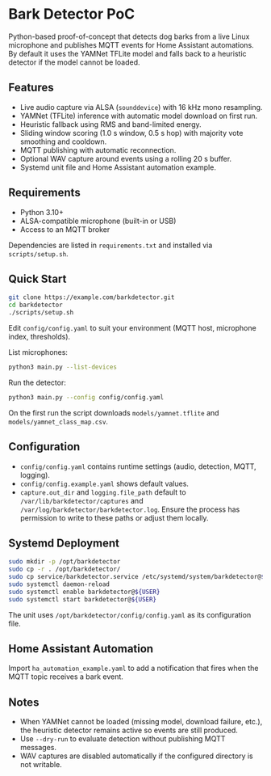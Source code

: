# Bark Detector PoC

Python-based proof-of-concept that detects dog barks from a live Linux microphone and publishes MQTT events for Home Assistant automations. By default it uses the YAMNet TFLite model and falls back to a heuristic detector if the model cannot be loaded.

## Features
- Live audio capture via ALSA (`sounddevice`) with 16 kHz mono resampling.
- YAMNet (TFLite) inference with automatic model download on first run.
- Heuristic fallback using RMS and band-limited energy.
- Sliding window scoring (1.0 s window, 0.5 s hop) with majority vote smoothing and cooldown.
- MQTT publishing with automatic reconnection.
- Optional WAV capture around events using a rolling 20 s buffer.
- Systemd unit file and Home Assistant automation example.

## Requirements
- Python 3.10+
- ALSA-compatible microphone (built-in or USB)
- Access to an MQTT broker

Dependencies are listed in `requirements.txt` and installed via `scripts/setup.sh`.

## Quick Start
```bash
git clone https://example.com/barkdetector.git
cd barkdetector
./scripts/setup.sh
```

Edit `config/config.yaml` to suit your environment (MQTT host, microphone index, thresholds).

List microphones:
```bash
python3 main.py --list-devices
```

Run the detector:
```bash
python3 main.py --config config/config.yaml
```

On the first run the script downloads `models/yamnet.tflite` and `models/yamnet_class_map.csv`.

## Configuration
- `config/config.yaml` contains runtime settings (audio, detection, MQTT, logging).
- `config/config.example.yaml` shows default values.
- `capture.out_dir` and `logging.file_path` default to `/var/lib/barkdetector/captures` and `/var/log/barkdetector/barkdetector.log`. Ensure the process has permission to write to these paths or adjust them locally.

## Systemd Deployment
```bash
sudo mkdir -p /opt/barkdetector
sudo cp -r . /opt/barkdetector/
sudo cp service/barkdetector.service /etc/systemd/system/barkdetector@${USER}.service
sudo systemctl daemon-reload
sudo systemctl enable barkdetector@${USER}
sudo systemctl start barkdetector@${USER}
```

The unit uses `/opt/barkdetector/config/config.yaml` as its configuration file.

## Home Assistant Automation
Import `ha_automation_example.yaml` to add a notification that fires when the MQTT topic receives a bark event.

## Notes
- When YAMNet cannot be loaded (missing model, download failure, etc.), the heuristic detector remains active so events are still produced.
- Use `--dry-run` to evaluate detection without publishing MQTT messages.
- WAV captures are disabled automatically if the configured directory is not writable.
